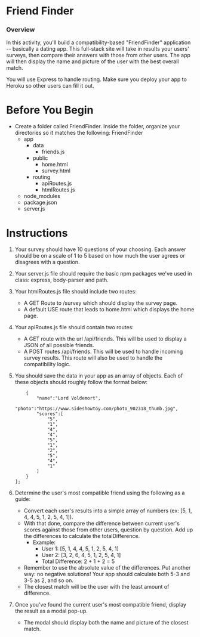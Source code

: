 # Friend Finder

### Overview

In this activity, you'll build a compatibility-based "FriendFinder" application -- basically a dating app. This full-stack site will take in results your users' surveys, then compare their answers with those from other users. The app will then display the name and picture of the user with the best overall match. 

You will use Express to handle routing. Make sure you deploy your app to Heroku so other users can fill it out.

# Before You Begin

* Create a folder called FriendFinder. Inside the folder, organize your directories so it matches the following:
	FriendFinder
    - app
      - data
        - friends.js
      - public
        - home.html
        - survey.html
      - routing
        - apiRoutes.js
        - htmlRoutes.js
    - node_modules
    - package.json
    - server.js

# Instructions

1. Your survey should have 10 questions of your choosing. Each answer should be on a scale of 1 to 5 based on how much the user agrees or disagrees with a question.
2. Your server.js file should require the basic npm packages we've used in class: express, body-parser and path.
3. Your htmlRoutes.js file should include two routes:
	* A GET Route to /survey which should display the survey page.
	* A default USE route that leads to home.html which displays the home page. 

1. Your apiRoutes.js file should contain two routes:
	* A GET route with the url /api/friends. This will be used to display a JSON of all possible friends.
	* A POST routes /api/friends. This will be used to handle incoming survey results. This route will also be used to handle the compatibility logic. 

1. You should save the data in your app as an array of objects. Each of these objects should roughly follow the format below:
	``` var friendArray = [
		{
	  		"name":"Lord Voldemort",
	  		"photo":"https://www.sideshowtoy.com/photo_902318_thumb.jpg",
	  		"scores":[
	      		"5",
	            "1",
	      		"4",
	      		"4",
	      		"5",
	      		"1",
	      		"2",
	      		"5",
	      		"4",
	      		"1"
	    	]
		}
	];
	```

1. Determine the user's most compatible friend using the following as a guide:
	* Convert each user's results into a simple array of numbers (ex: [5, 1, 4, 4, 5, 1, 2, 5, 4, 1]).
	* With that done, compare the difference between current user's scores against those from other users, question by question. Add up the differences to calculate the totalDifference.
		- Example:
			- User 1: [5, 1, 4, 4, 5, 1, 2, 5, 4, 1]
			- User 2: [3, 2, 6, 4, 5, 1, 2, 5, 4, 1]
			- Total Difference: 2 + 1 + 2 = 5
	* Remember to use the absolute value of the differences. Put another way: no negative solutions! Your app should calculate both 5-3 and 3-5 as 2, and so on. 
	* The closest match will be the user with the least amount of difference.

1. Once you've found the current user's most compatible friend, display the result as a modal pop-up.
	* The modal should display both the name and picture of the closest match.